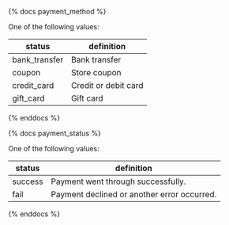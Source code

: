 {% docs payment_method %}
	
One of the following values: 

| status         | definition                                       |
|----------------|--------------------------------------------------|
| bank_transfer  | Bank transfer                                    |
| coupon         | Store coupon                                     |
| credit_card    | Credit or debit card                             |
| gift_card      | Gift card                                        |

{% enddocs %}


{% docs payment_status %}
	
One of the following values: 

| status         | definition                                       |
|----------------|--------------------------------------------------|
| success        | Payment went through successfully.               |
| fail           | Payment declined or another error occurred.      |

{% enddocs %}